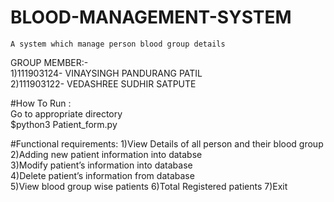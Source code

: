 # BLOOD-MANAGEMENT-SYSTEM
    A system which manage person blood group details
    
GROUP MEMBER:-\
1)111903124- VINAYSINGH PANDURANG PATIL\
2)111903122- VEDASHREE SUDHIR SATPUTE

#How To Run :\
Go to appropriate directory\
    $python3 Patient_form.py

#Functional requirements:
1)View Details of all person and their blood group\
2)Adding new patient information into databse\
3)Modify patient’s information into database\
4)Delete patient’s information from database\
5)View blood group wise patients
6)Total Registered patients
7)Exit
